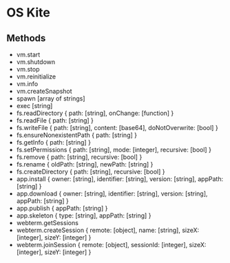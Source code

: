 OS Kite
=======

## Methods
- vm.start
- vm.shutdown
- vm.stop
- vm.reinitialize
- vm.info
- vm.createSnapshot
- spawn [array of strings]
- exec [string]
- fs.readDirectory { path: [string], onChange: [function] }
- fs.readFile { path: [string] }
- fs.writeFile { path: [string], content: [base64], doNotOverwrite: [bool] }
- fs.ensureNonexistentPath { path: [string] }
- fs.getInfo { path: [string] }
- fs.setPermissions { path: [string], mode: [integer], recursive: [bool] }
- fs.remove { path: [string], recursive: [bool] }
- fs.rename { oldPath: [string], newPath: [string] }
- fs.createDirectory { path: [string], recursive: [bool] }
- app.install { owner: [string], identifier: [string], version: [string], appPath: [string] }
- app.download { owner: [string], identifier: [string], version: [string], appPath: [string] }
- app.publish { appPath: [string] }
- app.skeleton { type: [string], appPath: [string] }
- webterm.getSessions
- webterm.createSession { remote: [object], name: [string], sizeX: [integer], sizeY: [integer] }
- webterm.joinSession { remote: [object], sessionId: [integer], sizeX: [integer], sizeY: [integer] }
